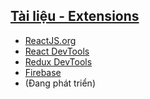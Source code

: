## [Tài liệu - Extensions](https://github.com/php1301/DoAnReactJS/blob/master/PROGRESS/docs.md)
+ [ReactJS.org](https://reactjs.org/)
+ [React DevTools](https://chrome.google.com/webstore/detail/react-developer-tools/fmkadmapgofadopljbjfkapdkoienihi)
+ [Redux DevTools](https://github.com/zalmoxisus/redux-devtools-extension)
+ [Firebase](https://firebase.google.com/docs)
+ (Đang phát triển)
